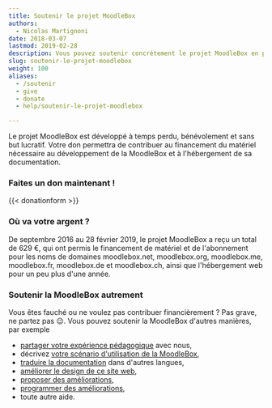 ```yaml
---
title: Soutenir le projet MoodleBox
authors:
  - Nicolas Martignoni
date: 2018-03-07
lastmod: 2019-02-28
description: Vous pouvez soutenir concrètement le projet MoodleBox en participant aux frais et en augmentant la motivation pour son développement continu
slug: soutenir-le-projet-moodlebox
weight: 100
aliases:
  - /soutenir
  - give
  - donate
  - help/soutenir-le-projet-moodlebox

---
```

Le projet MoodleBox est développé à temps perdu, bénévolement et sans but lucratif. Votre don permettra de contribuer au financement du matériel nécessaire au développement de la MoodleBox et à l'hébergement de sa documentation.

### Faites un don maintenant !

{{< donationform >}}

### Où va votre argent ?

De septembre 2016 au 28 février 2019, le projet MoodleBox a reçu un total de 629 €, qui ont permis le financement de matériel et de l'abonnement pour les noms de domaines moodlebox.net, moodlebox.org, moodlebox.me, moodlebox.fr, moodlebox.de et moodlebox.ch, ainsi que l'hébergement web pour un peu plus d'une année.

### Soutenir la MoodleBox autrement

Vous êtes fauché ou ne voulez pas contribuer financièrement ? Pas grave, ne partez pas 😉. Vous pouvez soutenir la MoodleBox d'autres manières, par exemple

  - [partager votre expérience pédagogique][1] avec nous,
  - décrivez [votre scénario d'utilisation de la MoodleBox][1],
  - [traduire la documentation][2] dans d'autres langues,
  - [améliorer le design de ce site web][3],
  - [proposer des améliorations][1],
  - [programmer des améliorations][4],
  - toute autre aide.

 [1]: https://discuss.moodlebox.net/
 [2]: https://github.com/moodlebox/moodlebox.net/blob/master/README.md
 [3]: https://github.com/moodlebox/hugo-moodlebox-theme
 [4]: https://github.com/moodlebox/moodle-tool_moodlebox

